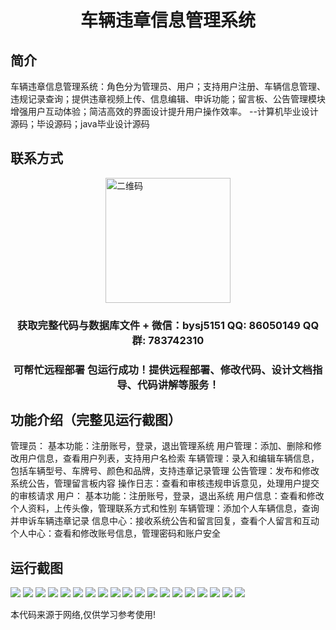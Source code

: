 <p><h1 align="center">车辆违章信息管理系统</h1></p>

## 简介
车辆违章信息管理系统：角色分为管理员、用户；支持用户注册、车辆信息管理、违规记录查询；提供违章视频上传、信息编辑、申诉功能；留言板、公告管理模块增强用户互动体验；简洁高效的界面设计提升用户操作效率。    --计算机毕业设计源码；毕设源码；java毕业设计源码


## 联系方式
<img src="https://bs-1329754181.cos.ap-shanghai.myqcloud.com/wx.jpg" alt="二维码" style="display: block; margin: 0 auto;" width="200px">
<p><h3 align="center">获取完整代码与数据库文件 + 微信：bysj5151 QQ: 86050149 QQ群: 783742310</h3></p>
<p><h3 align="center">可帮忙远程部署 包运行成功！提供远程部署、修改代码、设计文档指导、代码讲解等服务！</h3></p>

## 功能介绍（完整见运行截图）
管理员： 基本功能：注册账号，登录，退出管理系统 用户管理：添加、删除和修改用户信息，查看用户列表，支持用户名检索 车辆管理：录入和编辑车辆信息，包括车辆型号、车牌号、颜色和品牌，支持违章记录管理 公告管理：发布和修改系统公告，管理留言板内容 操作日志：查看和审核违规申诉意见，处理用户提交的审核请求 用户： 基本功能：注册账号，登录，退出系统 用户信息：查看和修改个人资料，上传头像，管理联系方式和性别 车辆管理：添加个人车辆信息，查询并申诉车辆违章记录 信息中心：接收系统公告和留言回复，查看个人留言和互动 个人中心：查看和修改账号信息，管理密码和账户安全


## 运行截图
![](https://bs-1329754181.cos.ap-shanghai.myqcloud.com/spring/VehicleViolationInfoManagementSystem/img/001.jpg)
![](https://bs-1329754181.cos.ap-shanghai.myqcloud.com/spring/VehicleViolationInfoManagementSystem/img/002.jpg)
![](https://bs-1329754181.cos.ap-shanghai.myqcloud.com/spring/VehicleViolationInfoManagementSystem/img/003.jpg)
![](https://bs-1329754181.cos.ap-shanghai.myqcloud.com/spring/VehicleViolationInfoManagementSystem/img/004.jpg)
![](https://bs-1329754181.cos.ap-shanghai.myqcloud.com/spring/VehicleViolationInfoManagementSystem/img/005.jpg)
![](https://bs-1329754181.cos.ap-shanghai.myqcloud.com/spring/VehicleViolationInfoManagementSystem/img/006.jpg)
![](https://bs-1329754181.cos.ap-shanghai.myqcloud.com/spring/VehicleViolationInfoManagementSystem/img/007.jpg)
![](https://bs-1329754181.cos.ap-shanghai.myqcloud.com/spring/VehicleViolationInfoManagementSystem/img/008.jpg)
![](https://bs-1329754181.cos.ap-shanghai.myqcloud.com/spring/VehicleViolationInfoManagementSystem/img/009.jpg)
![](https://bs-1329754181.cos.ap-shanghai.myqcloud.com/spring/VehicleViolationInfoManagementSystem/img/010.jpg)
![](https://bs-1329754181.cos.ap-shanghai.myqcloud.com/spring/VehicleViolationInfoManagementSystem/img/011.jpg)
![](https://bs-1329754181.cos.ap-shanghai.myqcloud.com/spring/VehicleViolationInfoManagementSystem/img/012.jpg)
![](https://bs-1329754181.cos.ap-shanghai.myqcloud.com/spring/VehicleViolationInfoManagementSystem/img/013.jpg)
![](https://bs-1329754181.cos.ap-shanghai.myqcloud.com/spring/VehicleViolationInfoManagementSystem/img/014.jpg)
![](https://bs-1329754181.cos.ap-shanghai.myqcloud.com/spring/VehicleViolationInfoManagementSystem/img/015.jpg)
![](https://bs-1329754181.cos.ap-shanghai.myqcloud.com/spring/VehicleViolationInfoManagementSystem/img/016.jpg)
![](https://bs-1329754181.cos.ap-shanghai.myqcloud.com/spring/VehicleViolationInfoManagementSystem/img/017.jpg)
![](https://bs-1329754181.cos.ap-shanghai.myqcloud.com/spring/VehicleViolationInfoManagementSystem/img/018.jpg)
![](https://bs-1329754181.cos.ap-shanghai.myqcloud.com/spring/VehicleViolationInfoManagementSystem/img/019.jpg)

<p>本代码来源于网络,仅供学习参考使用!</p>
